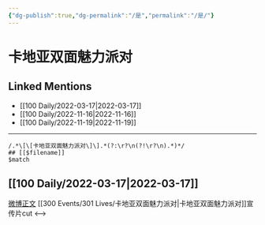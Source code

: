 ```yaml
---
{"dg-publish":true,"dg-permalink":"/是","permalink":"/是/"}
---
```


# 卡地亚双面魅力派对

## Linked Mentions
- [[100 Daily/2022-03-17\|2022-03-17]]
- [[100 Daily/2022-11-16\|2022-11-16]]
- [[100 Daily/2022-11-19\|2022-11-19]]


---

```expander
/.*\[\[卡地亚双面魅力派对\]\].*(?:\r?\n(?!\r?\n).*)*/
## [[$filename]]
$match
```
## [[100 Daily/2022-03-17\|2022-03-17]]

[微博正文](https://weibo.com/detail/4748132598683041) [[300 Events/301 Lives/卡地亚双面魅力派对\|卡地亚双面魅力派对]]宣传片cut
<-->
